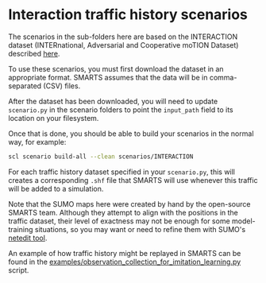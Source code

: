 # Interaction traffic history scenarios

The scenarios in the sub-folders here are based on the INTERACTION dataset
(INTERnational, Adversarial and Cooperative moTION Dataset)
described [here](https://interaction-dataset.com/).

To use these scenarios, you must first download the dataset in an appropriate format.
SMARTS assumes that the data will be in comma-separated (CSV) files.

After the dataset has been downloaded, you will need to update `scenario.py`
in the scenario folders to point the `input_path` field to its location on your filesystem.

Once that is done, you should be able to build your scenarios in the normal way, for example:
```bash
scl scenario build-all --clean scenarios/INTERACTION
```

For each traffic history dataset specified in your `scenario.py`, 
this will creates a corresponding `.shf` file that SMARTS will use
whenever this traffic will be added to a simulation.

Note that the SUMO maps here were created by hand by the open-source SMARTS team.
Although they attempt to align with the positions in the traffic dataset,
their level of exactness may not be enough for some model-training situations,
so you may want or need to refine them with SUMO's [netedit tool](https://sumo.dlr.de/docs/Netedit/index.html).

An example of how traffic history might be replayed in SMARTS can be found in the 
[examples/observation_collection_for_imitation_learning.py](../../examples/observation_collection_for_imitation_learning.py)
script.
